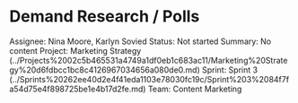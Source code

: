 # Demand Research / Polls

Assignee: Nina Moore, Karlyn Sovied
Status: Not started
Summary: No content
Project: Marketing Strategy (../Projects%2002c5b465531a4749a1df0eb1c683ac11/Marketing%20Strategy%20d6fdbcc1bc8c4126967034656a080de0.md)
Sprint: Sprint 3 (../Sprints%20262ee40d2e4f41eda1103e78030fc19c/Sprint%203%2084f7fa54d75e4f898725be1e4b17d2fe.md)
Team: Content Marketing